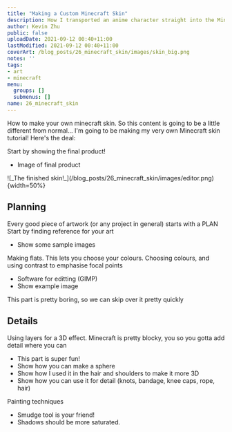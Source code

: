 ```yaml
---
title: "Making a Custom Minecraft Skin"
description: How I transported an anime character straight into the Minecraft universe!
author: Kevin Zhu
public: false
uploadDate: 2021-09-12 00:40+11:00
lastModified: 2021-09-12 00:40+11:00
coverArt: /blog_posts/26_minecraft_skin/images/skin_big.png
notes: ''
tags:
- art
- minecraft
menu:
  groups: []
  submenus: []
name: 26_minecraft_skin
---
```


How to make your own minecraft skin.
So this content is going to be a little different from normal...
I'm going to be making my very own Minecraft skin tutorial! Here's the deal:

Start by showing the final product!
- Image of final product
<div class="centering w-100 my-4">
![_The finished skin!_](/blog_posts/26_minecraft_skin/images/editor.png){width=50%}
</div>

## Planning

Every good piece of artwork (or any project in general) starts with a PLAN
Start by finding reference for your art

- Show some sample images

Making flats. This lets you choose your colours. Choosing colours, and using contrast to emphasise focal points

- Software for editting (GIMP)
- Show example image

This part is pretty boring, so we can skip over it pretty quickly

## Details

Using layers for a 3D effect. Minecraft is pretty blocky, you so you gotta add detail where you can

- This part is super fun!
- Show how you can make a sphere
- Show how I used it in the hair and shoulders to make it more 3D
- Show how you can use it for detail (knots, bandage, knee caps, rope, hair)

Painting techniques
- Smudge tool is your friend!
- Shadows should be more saturated.
